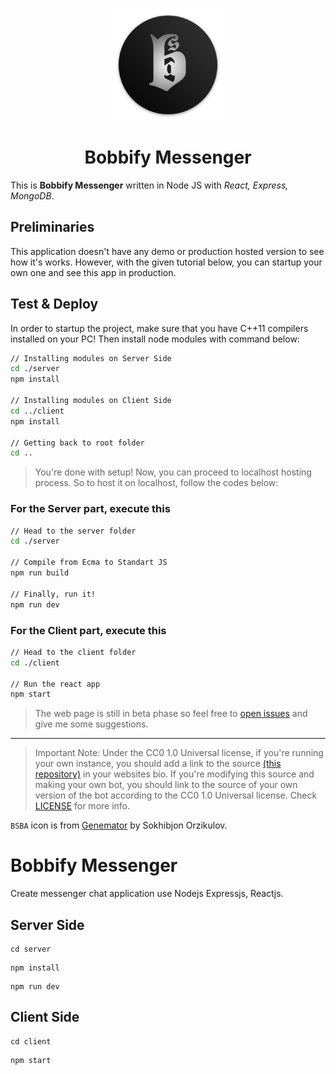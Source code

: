 <p align="center">
  <a href="https://t.me/bsba_group">
    <img src="assets/logo.png" width="180" height="180">
  </a>
  <h1 align="center">Bobbify Messenger</h1>
</p>

This is **Bobbify Messenger** written in Node JS with _React, Express, MongoDB_. 

## Preliminaries
This application doesn't have any demo or production hosted version to see how it's works. However, with the given tutorial below,
you can startup your own one and see this app in production.

## Test & Deploy
In order to startup the project, make sure that you have C++11 compilers installed on your PC! Then install node modules with command below:
```bash
// Installing modules on Server Side
cd ./server
npm install

// Installing modules on Client Side
cd ../client
npm install

// Getting back to root folder
cd ..
```
> You're done with setup! Now, you can proceed to localhost hosting process. So to host it on localhost, follow the codes below:

### For the Server part, execute this
```bash
// Head to the server folder
cd ./server

// Compile from Ecma to Standart JS
npm run build

// Finally, run it!
npm run dev
``` 

### For the Client part, execute this
```bash
// Head to the client folder
cd ./client

// Run the react app
npm start
```

> The web page is still in beta phase so feel free to [open issues](https://github.com/sakhib-orzklv/bobbify/issues/new) and give me some suggestions.
---

> Important Note: Under the CC0 1.0 Universal license, if you're running your own instance, you should add a link to the source [(this repository)](https://github.com/sakhib-orzklv/bobbify) in your websites bio. If you're modifying this source and making your own bot, you should link to the source of your own version of the bot according to the CC0 1.0 Universal license. Check [LICENSE](LICENSE) for more info.

`BSBA` icon is from [Genemator](https://t.me/sakhib_orzklv/) by Sokhibjon Orzikulov.

# Bobbify Messenger

Create messenger chat application use Nodejs Expressjs, Reactjs.

## Server Side

``` 
cd server 
```
```
npm install
```

```
npm run dev
```
## Client Side

```
cd client
```

```
npm start
```